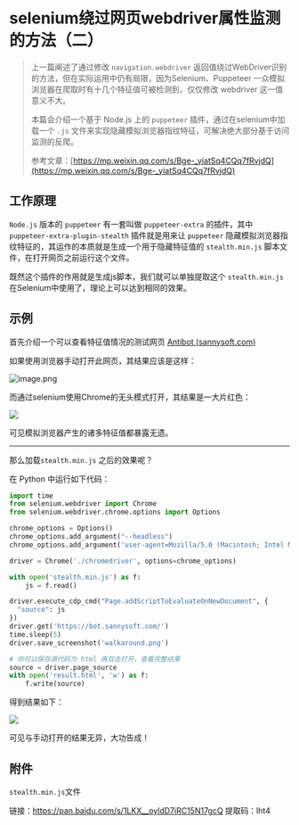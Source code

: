 # selenium绕过网页webdriver属性监测的方法（二）

>上一篇阐述了通过修改 `navigation.webdriver` 返回值绕过WebDriver识别的方法，但在实际运用中仍有局限，因为Selenium、Puppeteer 一众模拟浏览器在爬取时有十几个特征值可被检测到，仅仅修改 webdriver 这一值意义不大。
>
>本篇会介绍一个基于 Node.js 上的 `puppeteer` 插件，通过在selenium中加载一个 `.js` 文件来实现隐藏模拟浏览器指纹特征，可解决绝大部分基于访问监测的反爬。
>
>参考文章：[https://mp.weixin.qq.com/s/Bge-_yiatSq4CQq7fRvjdQ](https://mp.weixin.qq.com/s/Bge-_yiatSq4CQq7fRvjdQ)

## 工作原理

 `Node.js` 版本的 `puppeteer`  有一套叫做 `puppeteer-extra`  的插件，其中 `puppeteer-extra-plugin-stealth` 插件就是用来让 `puppeteer` 隐藏模拟浏览器指纹特征的，其运作的本质就是生成一个用于隐藏特征值的 `stealth.min.js` 脚本文件，在打开网页之前运行这个文件。

既然这个插件的作用就是生成js脚本，我们就可以单独提取这个 `stealth.min.js` 在Selenium中使用了，理论上可以达到相同的效果。

## 示例

首先介绍一个可以查看特征值情况的测试网页 [Antibot (sannysoft.com)](https://bot.sannysoft.com/) 

如果使用浏览器手动打开此网页，其结果应该是这样：

![image.png](https://s2.loli.net/2021/12/31/of1yRYvz9thrbIx.png)

而通过selenium使用Chrome的无头模式打开，其结果是一大片红色：

![](https://mmbiz.qpic.cn/mmbiz_png/ohoo1dCmvqeia3RNTkWwYascfe3WlcOqRqKkceiaORxPfibUb73YRgI9jS0YN8YSmEB15o8gGicNZVdaNUGibficUkSg/640?wx_fmt=png&tp=webp&wxfrom=5&wx_lazy=1&wx_co=1)

可见模拟浏览器产生的诸多特征值都暴露无遗。

---

那么加载`stealth.min.js` 之后的效果呢？

在 Python 中运行如下代码：

```python
import time
from selenium.webdriver import Chrome
from selenium.webdriver.chrome.options import Options

chrome_options = Options()
chrome_options.add_argument("--headless")
chrome_options.add_argument('user-agent=Mozilla/5.0 (Macintosh; Intel Mac OS X 10_15_7) AppleWebKit/537.36 (KHTML, like Gecko) Chrome/86.0.4240.198 Safari/537.36')

driver = Chrome('./chromedriver', options=chrome_options)

with open('stealth.min.js') as f:
    js = f.read()

driver.execute_cdp_cmd("Page.addScriptToEvaluateOnNewDocument", {
  "source": js
})
driver.get('https://bot.sannysoft.com/')
time.sleep(5)
driver.save_screenshot('walkaround.png')

# 你可以保存源代码为 html 再双击打开，查看完整结果
source = driver.page_source
with open('result.html', 'w') as f:
    f.write(source)

```

得到结果如下：

![](https://mmbiz.qpic.cn/mmbiz_png/ohoo1dCmvqewxPw0Dc5M9dPYAotOUiaj09IiaVlq8bwiaJCuBt4on85MSUicj6VzbTP88Gn2l0KrNPutFbibuFITG3g/640?wx_fmt=png&tp=webp&wxfrom=5&wx_lazy=1&wx_co=1)

可见与手动打开的结果无异，大功告成！

## 附件

`stealth.min.js`文件

链接：https://pan.baidu.com/s/1LKX__oyldD7iRC15N17gcQ 
提取码：lht4 